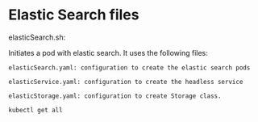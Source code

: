 # Elastic Search files

elasticSearch.sh: 

Initiates a pod with elastic search. It uses the following files:
	
	elasticSearch.yaml: configuration to create the elastic search pods
	
	elasticService.yaml: configuration to create the headless service
	
	elasticStorage.yaml: configuration to create Storage class.

	kubectl get all



